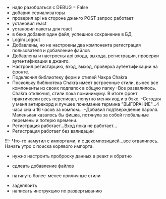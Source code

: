   - надо разобраться с DEBUG = False
  - добавил сериализаторы
  - проверил api на стороне джанго POST запрос работает
  - установил react
  - установил пакеты для react
  - в беке добавил один файл, успешное сохранение в БД
  - Login/Logout
  - Добавлены, но не настроены два компонента регистрация пользователя и добавление файлов
  - Добавлены и настроены api входа, выхода, регистрации, проверки аутентификации в джанго.
  - Настроил регистарцию, вход, выход, проверка аутентификации на фронте.
  - Подключил библиотеку форм и стилей Чакра Chakra
  - Поскольку библиотека Chakra имеет встроенные стили, вынес все компоненты из своих подпапок в общую папку
  -Все развалилось. Chakra отключил, стили пока поминимуму. В итоге фронт практически весь переписал, попутно меняя код и в бэке. 
  -Сегодня у меня антирекорд и лучшее понимание термина "ВЫГОРАНИЕ"...4 часа сна и 16 часов за компом...
  -Добавил подтверждение пароля. Маленькая казалось бы фишка, потянула за собой глобальные перемены и потерю времени.
  - Регистрация работает...Вход пока не работает...
  - Регистрация работает без валидации
  
  !!!- Что-то намутил с импортами, и с декомпозицией...все отвалилось. Начать утро с поиска корявого импорта.

+ нужно настроить проброску данных в реакт и обратно
- сдлеать добавление файлов
+ натянуть более-менее приличные стили
- задеплоить
- написать инструкцию по развертыванию
